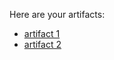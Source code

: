 Here are your artifacts:
* [artifact 1](https:&#x2F;&#x2F;github.com&#x2F;AHW214&#x2F;github-actions&#x2F;suites&#x2F;3805258689&#x2F;artifacts&#x2F;94008363)
* [artifact 2](https:&#x2F;&#x2F;github.com&#x2F;AHW214&#x2F;github-actions&#x2F;suites&#x2F;3805258689&#x2F;artifacts&#x2F;94008364)
